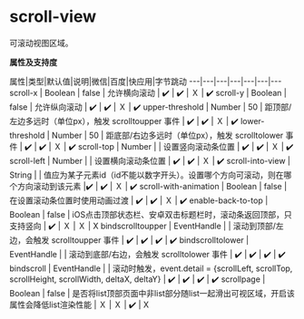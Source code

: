 # scroll-view
可滚动视图区域。

**属性及支持度**

属性|类型|默认值|说明|微信|百度|快应用|字节跳动
---|---|---|---|---|---|---
scroll-x | Boolean | false | 允许横向滚动 | ✔️ | ✔️  | Ｘ | ✔️
scroll-y | Boolean | false | 允许纵向滚动 | ✔️ | ✔️ | Ｘ | ✔️
upper-threshold | Number | 50 | 距顶部/左边多远时（单位px），触发 scrolltoupper 事件 | ✔️ | ✔️ | Ｘ | ✔️
lower-threshold | Number | 50 | 距底部/右边多远时（单位px），触发 scrolltolower 事件 | ✔️ | ✔️ | Ｘ | ✔️
scroll-top | Number |  | 设置竖向滚动条位置 | ✔️ | ✔️ | Ｘ | ✔️
scroll-left | Number |  | 设置横向滚动条位置 | ✔️ | ✔️ | Ｘ | ✔️
scroll-into-view | String |  | 值应为某子元素id（id不能以数字开头）。设置哪个方向可滚动，则在哪个方向滚动到该元素 |✔️ | ✔️ | Ｘ | ✔️
scroll-with-animation | Boolean | false | 在设置滚动条位置时使用动画过渡 | ✔️ | ✔️ | Ｘ | ✔️
enable-back-to-top | Boolean | false | iOS点击顶部状态栏、安卓双击标题栏时，滚动条返回顶部，只支持竖向 | ✔️ | Ｘ | Ｘ | X
bindscrolltoupper | EventHandle |  | 滚动到顶部/左边，会触发 scrolltoupper 事件 | ✔️  | ✔️ | ✔️ | ✔️
bindscrolltolower | EventHandle |  | 滚动到底部/右边，会触发 scrolltolower 事件 | ✔️ | ✔️ | ✔️ | ✔️
bindscroll | EventHandle |  | 滚动时触发，event.detail = {scrollLeft, scrollTop, scrollHeight, scrollWidth, deltaX, deltaY} | ✔️ | ✔️ | ✔️ | ✔️
scrollpage | Boolean | false | 是否将list顶部页面中非list部分随list一起滑出可视区域，开启该属性会降低list渲染性能 | Ｘ | Ｘ | ✔️ | X
